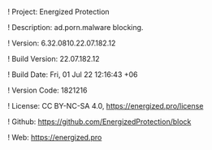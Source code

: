 ! Project: Energized Protection

! Description: ad.porn.malware blocking.

! Version: 6.32.0810.22.07.182.12

! Build Version: 22.07.182.12

! Build Date: Fri, 01 Jul 22 12:16:43 +06

! Version Code: 1821216

! License: CC BY-NC-SA 4.0, https://energized.pro/license

! Github: https://github.com/EnergizedProtection/block

! Web: https://energized.pro
